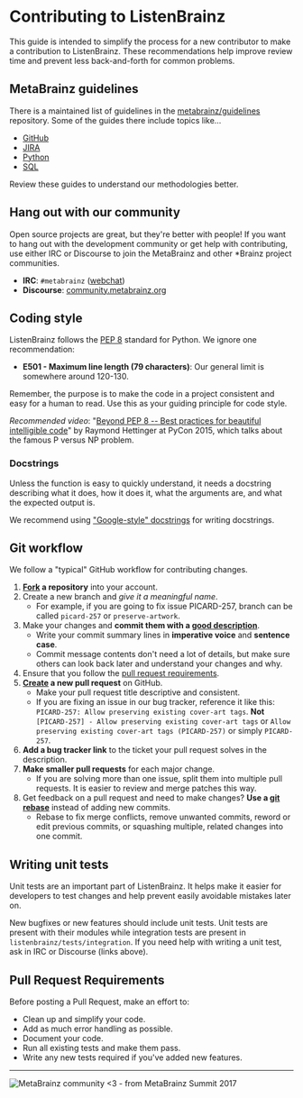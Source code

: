 # Contributing to ListenBrainz

This guide is intended to simplify the process for a new contributor to make a
contribution to ListenBrainz. These recommendations help improve review time and
prevent less back-and-forth for common problems.


## MetaBrainz guidelines

There is a maintained list of guidelines in the
[metabrainz/guidelines](https://github.com/metabrainz/guidelines) repository.
Some of the guides there include topics like…

* [GitHub](https://github.com/metabrainz/guidelines/blob/master/GitHub.md)
* [JIRA](https://github.com/metabrainz/guidelines/blob/master/Jira.md)
* [Python](https://github.com/metabrainz/guidelines/blob/master/Python.md)
* [SQL](https://github.com/metabrainz/guidelines/blob/master/SQL.md)

Review these guides to understand our methodologies better.


## Hang out with our community

Open source projects are great, but they're better with people! If you want to
hang out with the development community or get help with contributing, use
either IRC or Discourse to join the MetaBrainz and other \*Brainz project
communities.

* **IRC**: `#metabrainz` ([webchat](https://webchat.freenode.net/?channels=metabrainz))
* **Discourse**: [community.metabrainz.org](https://community.metabrainz.org/
  "MetaBrainz Community Discourse")


## Coding style

ListenBrainz follows the [PEP 8](https://www.python.org/dev/peps/pep-0008/)
standard for Python. We ignore one recommendation:

* **E501 - Maximum line length (79 characters)**: Our general limit is somewhere
  around 120-130.

Remember, the purpose is to make the code in a project consistent and easy for a
human to read. Use this as your guiding principle for code style.

_Recommended video_:
"[Beyond PEP 8 -- Best practices for beautiful intelligible code](https://www.youtube.com/watch?v=wf-BqAjZb8M)"
by Raymond Hettinger at PyCon 2015, which talks about the famous P versus NP
problem.

### Docstrings

Unless the function is easy to quickly understand, it needs a docstring 
describing what it does, how it does it, what the arguments are, and what 
the expected output is.

We recommend using
["Google-style" docstrings](https://google.github.io/styleguide/pyguide.html?showone=Comments#Comments)
for writing docstrings.


## Git workflow

We follow a "typical" GitHub workflow for contributing changes.

1. **[Fork](https://help.github.com/articles/fork-a-repo/) a repository** into
   your account.
2. Create a new branch and _give it a meaningful name_.
    * For example, if you are going to fix issue PICARD-257, branch can be called `picard-257` or `preserve-artwork`.
3. Make your changes and **commit them with a
[good description](http://tbaggery.com/2008/04/19/a-note-about-git-commit-messages.html)**.
    * Write your commit summary lines in **imperative voice** and **sentence 
      case**.
    * Commit message contents don't need a lot of details, but make sure others
      can look back later and understand your changes and why.
4. Ensure that you follow the [pull request requirements](#pull-request-requirements).
5. **[Create](https://help.github.com/articles/creating-a-pull-request/) a new
   pull request** on GitHub.
    * Make your pull request title descriptive and consistent.
    * If you are fixing an issue in our bug tracker, reference it like this:
      `PICARD-257: Allow preserving existing cover-art tags`. **Not**
      `[PICARD-257] - Allow preserving existing cover-art tags` or `Allow
      preserving existing cover-art tags (PICARD-257)` or simply `PICARD-257`.
6. **Add a bug tracker link** to the ticket your pull request solves in the
   description.
7. **Make smaller pull requests** for each major change.
    * If you are solving more than one issue, split them into multiple pull
      requests. It is easier to review and merge patches this way.
8. Get feedback on a pull request and need to make changes? **Use a
   [git rebase](https://help.github.com/articles/about-git-rebase/)** instead of
   adding new commits.
    * Rebase to fix merge conflicts, remove unwanted commits, reword or edit
      previous commits, or squashing multiple, related changes into one commit.


## Writing unit tests

Unit tests are an important part of ListenBrainz. It helps make it easier for
developers to test changes and help prevent easily avoidable mistakes later on.

New bugfixes or new features should include unit tests. Unit tests are present
with their modules while integration tests are present in
`listenbrainz/tests/integration`. If you need help with writing a unit test, ask
in IRC or Discourse (links above).

## Pull Request Requirements

Before posting a Pull Request, make an effort to:

* Clean up and simplify your code.
* Add as much error handling as possible.
* Document your code.
* Run all existing tests and make them pass.
* Write any new tests required if you've added new features.

---

![MetaBrainz community \<3 - from MetaBrainz Summit 2017](https://musicbrainz.files.wordpress.com/2017/11/meb.jpg?w=625 "MetaBrainz community <3 - from MetaBrainz Summit 2017")

